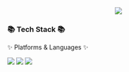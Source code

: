 <div align=center>
 <img src="https://capsule-render.vercel.app/api?type=waving&color=auto&height=200&section=header&text=Welcome!&fontSize=90" />
</div>
<div align="">
	<h3>📚 Tech Stack 📚</h3>
	<p>✨ Platforms & Languages ✨</p>
	</div>
<div align="">
	<img src="https://img.shields.io/badge/HTML5-E34F26?style=flat&logo=HTML5&logoColor=white" />
	<img src="https://img.shields.io/badge/CSS3-1572B6?style=flat&logo=CSS3&logoColor=white" />
	<img src="https://img.shields.io/badge/JavaScript-F7DF1E?style=flat&logo=JavaScript&logoColor=white" />
	</div>

